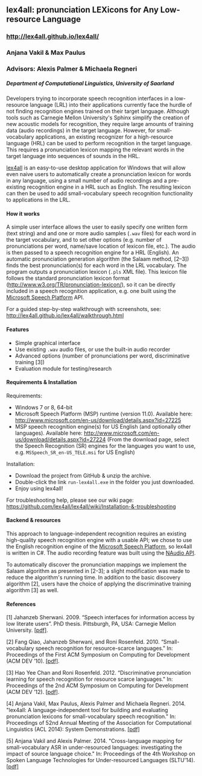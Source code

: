 ## lex4all: pronunciation LEXicons for Any Low-resource Language
### http://lex4all.github.io/lex4all/


### Anjana Vakil & Max Paulus
### Advisors: Alexis Palmer & Michaela Regneri
##### Department of Computational Linguistics, University of Saarland

Developers trying to incorporate speech recognition interfaces in a low-resource language (LRL) into their applications currently face the hurdle of not finding recognition engines trained on their target language. Although tools such as Carnegie Mellon University's Sphinx simplify the creation of new acoustic models for recognition, they require large amounts of training data (audio recordings) in the target language. However, for small-vocabulary applications, an existing recognizer for a high-resource language (HRL) can be used to perform recognition in the target language. This requires a pronunciation lexicon mapping the relevant words in the target language into sequences of sounds in the HRL.

[lex4all](https://github.com/lex4all/lex4all) is an easy-to-use desktop application for Windows that will allow even naive users to automatically create a pronunciation lexicon for words in any language, using a small number of audio recordings and a pre-existing recognition engine in a HRL such as English. The resulting lexicon can then be used to add small-vocabulary speech recognition functionality to applications in the LRL.

#### How it works

A simple user interface allows the user to easily specify one written form (text string) and and one or more audio samples (`.wav` files) for each word in the target vocabulary, and to set other options (e.g. number of pronunciations per word, name/save location of lexicon file, etc.). The audio is then passed to a speech recognition engine for a HRL (English). An automatic pronunciation generation algorithm (the Salaam method, [2–3]) finds the best pronunciation(s) for each word in the LRL vocabulary. The program outputs a pronunciation lexicon (`.pls` XML file). This lexicon file follows the standard pronunciation lexicon format (http://www.w3.org/TR/pronunciation-lexicon/), so it can be directly included in a speech recognition application, e.g. one built using the [Microsoft Speech Platform](http://msdn.microsoft.com/en-us/library/hh361572) API.

For a guided step-by-step walkthrough with screenshots, see:
http://lex4all.github.io/lex4all/walkthrough.html


#### Features

* Simple graphical interface
* Use existing `.wav` audio files, or use the built-in audio recorder
* Advanced options (number of pronunciations per word, discriminative training [3])
* Evaluation module for testing/research


#### Requirements & Installation

Requirements:
- Windows 7 or 8, 64-bit
- Microsoft Speech Platform (MSP) runtime (version 11.0). Available here: http://www.microsoft.com/en-us/download/details.aspx?id=27225
- MSP speech recognition engine(s) for US English (and optionally other languages). Available here:
http://www.microsoft.com/en-us/download/details.aspx?id=27224
(From the download page, select the Speech Recognition (SR) engines for the languages you want to use, e.g.  `MSSpeech_SR_en-US_TELE.msi` for US English)

Installation:
- Download the project from GitHub & unzip the archive.
- Double-click the link `run-lex4all.exe` in the folder you just downloaded.
- Enjoy using lex4all!

For troubleshooting help, please see our wiki page:
https://github.com/lex4all/lex4all/wiki/Installation-&-troubleshooting


#### Backend & resources

This approach to language-independent recognition requires an existing high-quality speech recognition engine with a usable API; we chose to use the English recognition engine of the [Microsoft Speech Platform](http://msdn.microsoft.com/en-us/library/hh361572), so lex4all is written in C#. The audio recording feature was built using the [NAudio API](http://naudio.codeplex.com/).

To automatically discover the pronunciation mappings we implement the Salaam algorithm as presented in [2-3]; a slight modification was made to reduce the algorithm's running time. In addition to the basic discovery algorithm [2], users have the choice of applying the discriminative training algorithm [3] as well. 

#### References

[1] Jahanzeb Sherwani. 2009. “Speech interfaces for information access by low literate users”. PhD thesis. Pittsburgh, PA, USA: Carnegie Mellon University. [\[pdf\]](http://reports-archive.adm.cs.cmu.edu/anon/anon/home/ftp/usr/ftp/2009/CMU-CS-09-131.pdf).

[2] Fang Qiao, Jahanzeb Sherwani, and Roni Rosenfeld. 2010. “Small-vocabulary speech recognition for resource-scarce languages." In: Proceedings of the First ACM Symposium on Computing for Development (ACM DEV ’10). [\[pdf\]](http://www.cs.cmu.edu/~roni/papers/salaam-DEV2010.pdf).

[3] Hao Yee Chan and Roni Rosenfeld. 2012. “Discriminative pronunciation learning for speech recognition for resource scarce languages." In: Proceedings of the 2nd ACM Symposium on Computing for Development (ACM DEV ’12). [\[pdf\]](http://www.cs.cmu.edu/~roni/papers/salaam-DEV2012.pdf).

[4] Anjana Vakil, Max Paulus, Alexis Palmer and Michaela Regneri. 2014. "lex4all: A language-independent tool for building and evaluating pronunciation lexicons for small-vocabulary speech recognition." In: Proceedings of 52nd Annual Meeting of the Association for Computational Linguistics (ACL 2014): System Demonstrations. [\[pdf\]](http://69.195.124.161/~aclwebor/anthology//P/P14/P14-5019.pdf)

[5] Anjana Vakil and Alexis Palmer. 2014. "Cross-language mapping for small-vocabulary ASR in under-resourced languages: investigating the impact of source language choice." In: Proceedings of the 4th Workshop on Spoken Language Technologies for Under-resourced Languages (SLTU'14). [\[pdf\]](http://www.coli.uni-saarland.de/~apalmer/docs/vakil_crosslg_sltu2014.pdf)


